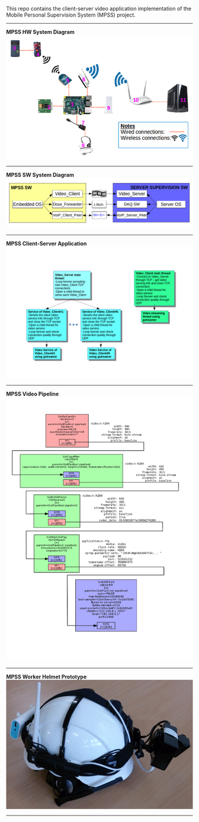 This repo contains the client-server video application implementation of the Mobile Personal Supervision System (MPSS) project.

***
**MPSS HW System Diagram**
![MPSS HW System Diagram](./doc/figures/supervisionHW1.png)
***
**MPSS SW System Diagram**
![MPSS SW System Diagram](./doc/figures/supervisionSW.png)
***
**MPSS Client-Server Application**
![MPSS Client-Server Application](./doc/figures/implementationSW1.png)
***
**MPSS Video Pipeline**
![MPSS Video Pipeline](./doc/figures/implementationSW2.png)
***
**MPSS Worker Helmet Prototype**
![MPSS Worker Helmet Prototype](./doc/figures/implementationHW.png)
***

